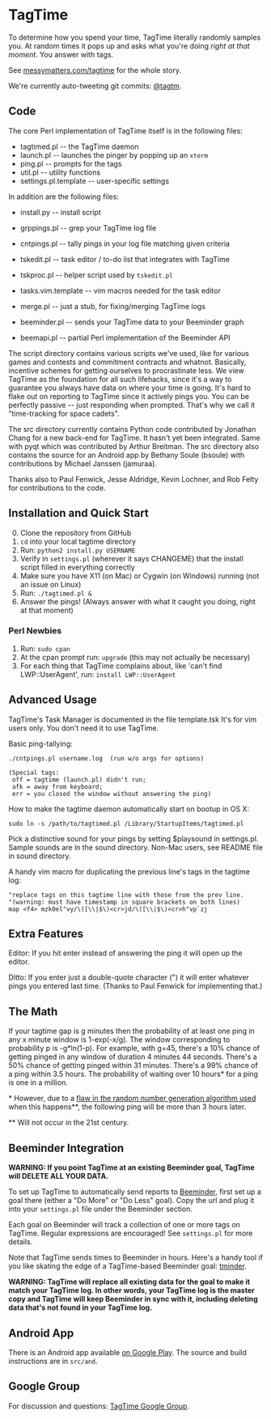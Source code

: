 # TagTime

To determine how you spend your time, TagTime literally randomly samples you.
At random times it pops up and asks what you're doing *right at that moment*.
You answer with tags.

See
[messymatters.com/tagtime](http://messymatters.com/tagtime )
for the whole story.

We're currently auto-tweeting git commits: [@tagtm](http://twitter.com/tagtm ).

## Code

The core Perl implementation of TagTime itself is in the following files:

* tagtimed.pl -- the TagTime daemon
* launch.pl -- launches the pinger by popping up an `xterm`
* ping.pl -- prompts for the tags
* util.pl -- utility functions
* settings.pl.template -- user-specific settings

In addition are the following files:

* install.py -- install script
* grppings.pl -- grep your TagTime log file
* cntpings.pl -- tally pings in your log file matching given criteria

* tskedit.pl -- task editor / to-do list that integrates with TagTime
* tskproc.pl -- helper script used by `tskedit.pl`
* tasks.vim.template -- vim macros needed for the task editor

* merge.pl -- just a stub, for fixing/merging TagTime logs

* beeminder.pl -- sends your TagTime data to your Beeminder graph
* beemapi.pl -- partial Perl implementation of the Beeminder API

The script directory contains various scripts we've used, like for various games
and contests and commitment contracts and whatnot.
Basically, incentive schemes for getting ourselves to procrastinate less.
We view TagTime as the foundation for all such lifehacks, since it's a way to
guarantee you always have data on where your time is going.
It's hard to flake out on reporting to TagTime since it actively pings you.
You can be perfectly passive -- just responding when prompted.
That's why we call it "time-tracking for space cadets".

The src directory currently contains Python code contributed by Jonathan Chang
for a new back-end for TagTime. It hasn't yet been integrated. Same with pyqt
which was contributed by Arthur Breitman.
The src directory also contains the source for an Android app by Bethany Soule
(bsoule) with contributions by Michael Janssen (jamuraa).

Thanks also to Paul Fenwick, Jesse Aldridge, Kevin Lochner, and Rob Felty for
contributions to the code.

## Installation and Quick Start

0. Clone the repository from GitHub
1. `cd` into your local tagtime directory
2. Run: `python2 install.py USERNAME`
3. Verify in `settings.pl` (wherever it says CHANGEME) that the install
   script filled in everything correctly
4. Make sure you have X11 (on Mac) or Cygwin (on Windows) running (not an issue
   on Linux)
5. Run: `./tagtimed.pl &`
6. Answer the pings!
   (Always answer with what it caught you doing, right at that moment)

### Perl Newbies

1. Run: `sudo cpan`
2. At the cpan prompt run: `upgrade` (this may not actually be necessary)
3. For each thing that TagTime complains about, like
   'can't find LWP::UserAgent', run: `install LWP::UserAgent`

## Advanced Usage

TagTime's Task Manager is documented in the file template.tsk
It's for vim users only. You don't need it to use TagTime.

Basic ping-tallying:

    ./cntpings.pl username.log  (run w/o args for options)

    (Special tags:
     off = tagtime (launch.pl) didn't run;
     afk = away from keyboard;
     err = you closed the window without answering the ping)

How to make the tagtime daemon automatically start on bootup in OS X:

    sudo ln -s /path/to/tagtimed.pl /Library/StartupItems/tagtimed.pl

Pick a distinctive sound for your pings by setting $playsound in
settings.pl.
Sample sounds are in the sound directory.
Non-Mac users, see README file in sound directory.

A handy vim macro for duplicating the previous line's tags in the tagtime log:

    "replace tags on this tagtime line with those from the prev line.
    "(warning: must have timestamp in square brackets on both lines)
    map <f4> mzk0el"vy/\([\\|$\)<cr>jd/\([\\|$\)<cr>h"vp`zj

## Extra Features

Editor: If you hit enter instead of answering the ping it will open up the
editor.

Ditto: If you enter just a double-quote character (") it will enter whatever
pings you entered last time. (Thanks to Paul Fenwick for implementing that.)

## The Math

If your tagtime gap is g minutes then the probability of at least one ping
in any x minute window is 1-exp(-x/g).
The window corresponding to probability p is -g\*ln(1-p).
For example, with g=45, there's a 10% chance of getting pinged in any window
of duration 4 minutes 44 seconds.
There's a 50% chance of getting pinged within 31 minutes.
There's a 99% chance of a ping within 3.5 hours.
The probability of waiting over 10 hours\* for a ping is one in a million.

\* However, due to a [flaw in the random number generation algorithm used](http://github.com/dreeves/TagTime/issues/62#issuecomment-239705969) when this happens\*\*, the following ping will be more than 3 hours later.

\*\* Will not occur in the 21st century.


## Beeminder Integration

**WARNING: If you point TagTime at an existing Beeminder goal, TagTime will DELETE ALL YOUR DATA.**

To set up TagTime to automatically send reports to
[Beeminder](http://www.beeminder.com/),
first set up a goal there (either a "Do More" or "Do Less" goal).
Copy the url and plug it into your
`settings.pl` file under the Beeminder section.

Each goal on Beeminder will track a collection of one or more tags on TagTime.
Regular expressions are encouraged!
See `settings.pl` for more details.

Note that TagTime sends times to Beeminder in hours.
Here's a handy tool if you like skating the edge of a TagTime-based Beeminder goal: [tminder](http://mind.tagti.me).

**WARNING: TagTime will replace all existing data for the goal to make it match your TagTime log. In other words, your TagTime log is the master copy and TagTime will keep Beeminder in sync with it, including deleting data that's not found in your TagTime log.**

## Android App

There is an Android app available [on Google
Play](https://play.google.com/store/apps/details?id=bsoule.tagtime).
The source and build instructions are in `src/and`.

## Google Group

For discussion and questions:
[TagTime Google Group](https://groups.google.com/forum/?fromgroups#!forum/tagtime ).
